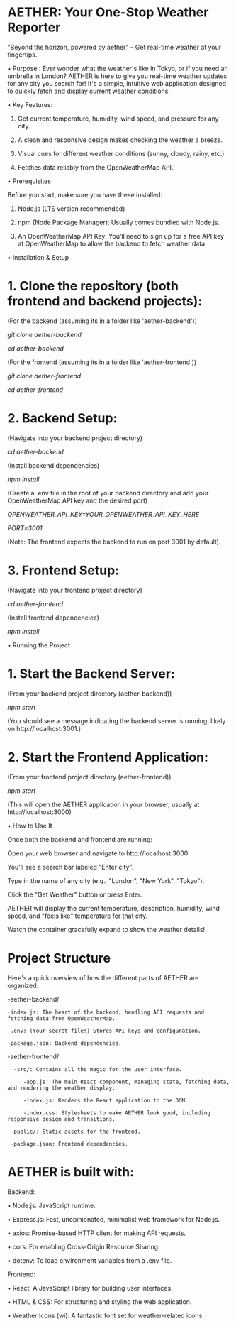 
 # AETHER: Your One-Stop Weather Reporter

"Beyond the horizon, powered by aether" – Get real-time weather at your fingertips.


• Purpose : Ever wonder what the weather's like in Tokyo, or if you need an umbrella in London? AETHER is here to give you real-time weather updates for any city you search for! It's a simple, intuitive web application designed to quickly fetch and display current weather conditions.

• Key Features:

1. Get current temperature, humidity, wind speed, and pressure for any city.

2. A clean and responsive design makes checking the weather a breeze.

3. Visual cues for different weather conditions (sunny, cloudy, rainy, etc.).

4. Fetches data reliably from the OpenWeatherMap API.

• Prerequisites

Before you start, make sure you have these installed:

1. Node.js (LTS version recommended)

2. npm (Node Package Manager): Usually comes bundled with Node.js.

3. An OpenWeatherMap API Key: You'll need to sign up for a free API key at OpenWeatherMap to allow the backend to fetch weather data.

• Installation & Setup

# 1. Clone the repository (both frontend and backend projects):



(For the backend (assuming its in a folder like 'aether-backend'))

<i>git clone <your-backend-repo-url> aether-backend</i>

<i>cd aether-backend</i>

(For the frontend (assuming its in a folder like 'aether-frontend'))

<i>git clone <your-frontend-repo-url> aether-frontend</i>

<i>cd aether-frontend</i>

# 2. Backend Setup:

(Navigate into your backend project directory)



<i>cd aether-backend</i>

(Install backend dependencies)



<i>npm install</i>

(Create a .env file in the root of your backend directory and add your OpenWeatherMap API key and the desired port)

<i>OPENWEATHER_API_KEY=YOUR_OPENWEATHER_API_KEY_HERE</i>

<i>PORT=3001</i>

(Note: The frontend expects the backend to run on port 3001 by default).

# 3. Frontend Setup:

(Navigate into your frontend project directory)



<i>cd aether-frontend</i>

(Install frontend dependencies)



<i>npm install</i>


• Running the Project

# 1. Start the Backend Server:

(From your backend project directory (aether-backend))



<i>npm start</i>

(You should see a message indicating the backend server is running, likely on http://localhost:3001.)

# 2. Start the Frontend Application:

(From your frontend project directory (aether-frontend))



<i>npm start</i>

(This will open the AETHER application in your browser, usually at http://localhost:3000)

• How to Use It 

Once both the backend and frontend are running:

Open your web browser and navigate to http://localhost:3000.

You'll see a search bar labeled "Enter city".

Type in the name of any city (e.g., "London", "New York", "Tokyo").

Click the "Get Weather" button or press Enter.

AETHER will display the current temperature, description, humidity, wind speed, and "feels like" temperature for that city.

Watch the container gracefully expand to show the weather details!

# Project Structure

Here's a quick overview of how the different parts of AETHER are organized:

-aether-backend/

    -index.js: The heart of the backend, handling API requests and fetching data from OpenWeatherMap.

    -.env: (Your secret file!) Stores API keys and configuration.

    -package.json: Backend dependencies.

-aether-frontend/

      -src/: Contains all the magic for the user interface.
    
         -app.js: The main React component, managing state, fetching data, and rendering the weather display.
    
         -index.js: Renders the React application to the DOM.
    
         -index.css: Stylesheets to make AETHER look good, including responsive design and transitions.
    
     -public/: Static assets for the frontend.
    
     -package.json: Frontend dependencies.



# AETHER is built with:

Backend:

• Node.js: JavaScript runtime.

• Express.js: Fast, unopinionated, minimalist web framework for Node.js.

• axios: Promise-based HTTP client for making API requests.

• cors: For enabling Cross-Origin Resource Sharing.

• dotenv: To load environment variables from a .env file.

Frontend:

• React: A JavaScript library for building user interfaces.

• HTML & CSS: For structuring and styling the web application.

• Weather Icons (wi): A fantastic font set for weather-related icons.
